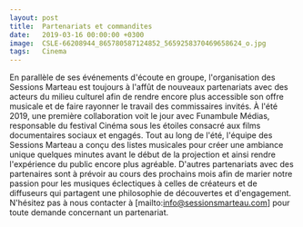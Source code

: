 ```yaml
---
layout: post
title:  Partenariats et commandites
date:   2019-03-16 00:00:00 +0300
image:  CSLE-66208944_865780587124852_5659258370469658624_o.jpg
tags:   Cinema
---
```

En parallèle de ses événements d'écoute en groupe, l'organisation des Sessions Marteau est toujours à l'affût de nouveaux partenariats avec des acteurs du milieu culturel afin de rendre encore plus accessible son offre musicale et de faire rayonner le travail des commissaires invités.
À l'été 2019, une première collaboration voit le jour avec Funambule Médias, responsable du festival Cinéma sous les étoiles consacré aux films documentaires sociaux et engagés. Tout au long de l'été, l'équipe des Sessions Marteau a conçu des listes musicales pour créer une ambiance unique quelques minutes avant le début de la projection et ainsi rendre l'expérience du public encore plus agréable.
D'autres partenariats avec des partenaires sont à prévoir au cours des prochains mois afin de marier notre passion pour les musiques éclectiques à celles de créateurs et de diffuseurs qui partagent une philosophie de découvertes et d'engagement.
<br>
N'hésitez pas à nous contacter à [mailto:info@sessionsmarteau.com] pour toute demande concernant un partenariat.


